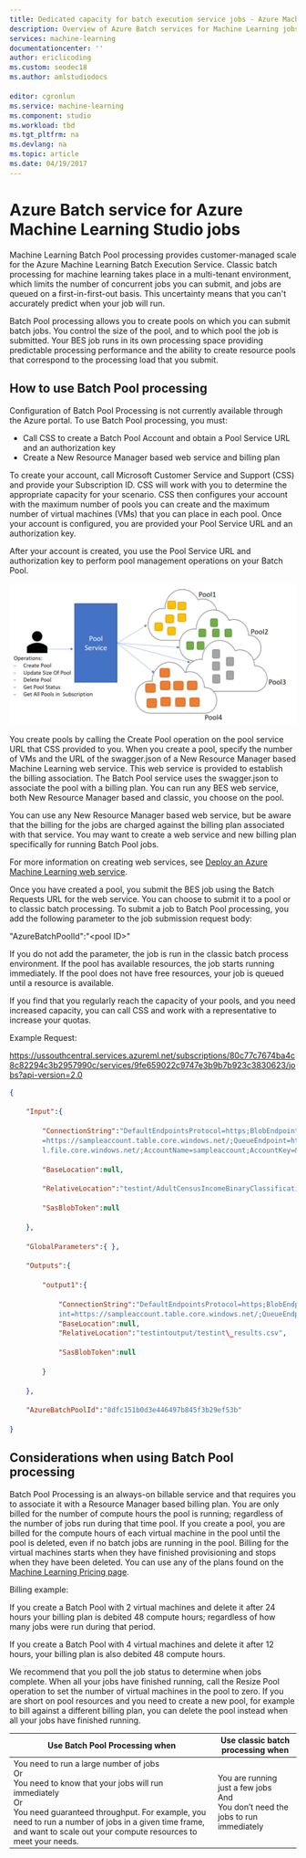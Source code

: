 ```yaml
---
title: Dedicated capacity for batch execution service jobs - Azure Machine Learning Studio | Microsoft Docs
description: Overview of Azure Batch services for Machine Learning jobs. Batch Pool processing allows you to create pools on which you can submit batch jobs.
services: machine-learning
documentationcenter: ''
author: ericlicoding
ms.custom: seodec18
ms.author: amlstudiodocs

editor: cgronlun
ms.service: machine-learning
ms.component: studio
ms.workload: tbd
ms.tgt_pltfrm: na
ms.devlang: na
ms.topic: article
ms.date: 04/19/2017
---
```

# Azure Batch service for Azure Machine Learning Studio jobs

Machine Learning Batch Pool processing provides customer-managed scale for the Azure Machine Learning Batch Execution Service. Classic batch processing for machine learning takes place in a multi-tenant environment, which limits the number of concurrent jobs you can submit, and jobs are queued on a first-in-first-out basis. This uncertainty means that you can't accurately predict when your job will run.

Batch Pool processing allows you to create pools on which you can submit batch jobs. You control the size of the pool, and to which pool the job is submitted. Your BES job runs in its own processing space providing predictable processing performance and the ability to create resource pools that
correspond to the processing load that you submit.

## How to use Batch Pool processing

Configuration of Batch Pool Processing is not currently available through the Azure portal. To use Batch Pool processing, you must:

-   Call CSS to create a Batch Pool Account and obtain a Pool Service URL and an authorization key
-   Create a New Resource Manager based web service and billing plan

To create your account, call Microsoft Customer Service and Support (CSS) and provide your Subscription ID. CSS will work with you to determine the appropriate capacity for your scenario. CSS then configures your account with the maximum number of pools you can create and the maximum number of virtual machines (VMs) that you can place in each pool. Once your account is configured, you are provided your Pool Service URL and an authorization key.

After your account is created, you use the Pool Service URL and authorization key to perform pool management operations on your Batch Pool.

![Batch pool service architecture.](./media/dedicated-capacity-for-bes-jobs/pool-architecture.png)

You create pools by calling the Create Pool operation on the pool service URL that CSS provided to you. When you create a pool, specify the number of VMs and the URL of the swagger.json of a New Resource Manager based Machine Learning web service. This web service is provided to establish the billing association. The Batch Pool service uses the swagger.json to associate the pool with a billing plan. You can run any BES web service, both New Resource Manager based and classic, you choose on the pool.

You can use any New Resource Manager based web service, but be aware that the billing for the jobs are charged against the billing plan associated with that service. You may want to create a web service and new billing plan specifically for running Batch Pool jobs.

For more information on creating web services, see [Deploy an Azure Machine Learning web service](publish-a-machine-learning-web-service.md).

Once you have created a pool, you submit the BES job using the Batch Requests URL for the web service. You can choose to submit it to a pool or to classic batch processing. To submit a job to Batch Pool processing, you add the following parameter to the job submission request body:

"AzureBatchPoolId":"&lt;pool ID&gt;"

If you do not add the parameter, the job is run in the classic batch process environment. If the pool has available resources, the job starts running immediately. If the pool does not have free resources, your job is queued until a resource is available.

If you find that you regularly reach the capacity of your pools, and you need increased capacity, you can call CSS and work with a representative to increase your quotas.

Example Request:

https://ussouthcentral.services.azureml.net/subscriptions/80c77c7674ba4c8c82294c3b2957990c/services/9fe659022c9747e3b9b7b923c3830623/jobs?api-version=2.0

```json
{

	"Input":{
	
		"ConnectionString":"DefaultEndpointsProtocol=https;BlobEndpoint=https://sampleaccount.blob.core.windows.net/;TableEndpoint
		=https://sampleaccount.table.core.windows.net/;QueueEndpoint=https://sampleaccount.queue.core.windows.net/;FileEndpoint=https://zhguim
		l.file.core.windows.net/;AccountName=sampleaccount;AccountKey=&lt;Key&gt;;",
		
		"BaseLocation":null,
		
		"RelativeLocation":"testint/AdultCensusIncomeBinaryClassificationDataset.csv",
		
		"SasBlobToken":null
	
	},
	
	"GlobalParameters":{ },
	
	"Outputs":{
	
		"output1":{
		
			"ConnectionString":"DefaultEndpointsProtocol=https;BlobEndpoint=https://sampleaccount.blob.core.windows.net/;TableEndpo
			int=https://sampleaccount.table.core.windows.net/;QueueEndpoint=https://sampleaccount.queue.core.windows.net/;FileEndpoint=https://sampleaccount.file.core.windows.net/;AccountName=sampleaccount;AccountKey=&lt;Key&gt;",
			"BaseLocation":null,
			"RelativeLocation":"testintoutput/testint\_results.csv",
			
			"SasBlobToken":null
		
		}
	
	},
	
	"AzureBatchPoolId":"8dfc151b0d3e446497b845f3b29ef53b"

}
```

## Considerations when using Batch Pool processing

Batch Pool Processing is an always-on billable service and that requires you to associate it with a Resource Manager based billing plan. You are only billed for the number of compute hours the pool is running; regardless of the number of jobs run during that time pool. If you create a pool, you are billed for the compute hours of each virtual machine in the pool until the pool is deleted, even if no batch jobs are running in the pool. Billing for the virtual machines starts when they have finished provisioning and stops when they have been deleted. You can use any of the plans found on the [Machine Learning Pricing page](https://azure.microsoft.com/pricing/details/machine-learning/).

Billing example:

If you create a Batch Pool with 2 virtual machines and delete it after 24 hours your billing plan is debited 48 compute hours; regardless of how many jobs were run during that period.

If you create a Batch Pool with 4 virtual machines and delete it after 12 hours, your billing plan is also debited 48 compute hours.

We recommend that you poll the job status to determine when jobs complete. When all your jobs have finished running, call the Resize Pool operation to set the number of virtual machines in the pool to zero. If you are short on pool resources and you need to create a new pool, for example to bill against a different billing plan, you can delete the pool instead when all your jobs have finished running.


| **Use Batch Pool Processing when**    | **Use classic batch processing when**  |
|---|---|
|You need to run a large number of jobs<br>Or<br/>You need to know that your jobs will run immediately<br/>Or<br/>You need guaranteed throughput. For example, you need to run a number of jobs in a given time frame, and want to scale out your compute resources to meet your needs.    | You are running just a few jobs<br/>And<br/> You don’t need the jobs to run immediately |
